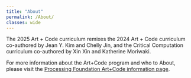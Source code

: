 ```yaml
---
title: "About"
permalink: /About/
classes: wide
---
```

The 2025 Art + Code curriculum remixes the 2024 Art + Code curriculum co-authored by Jean Y. Kim and Chelly Jin, and the Critical Computation curriculum co-authored by Xin Xin and Katherine Moriwaki. 

For more information about the Art+Code program and who to About, please visit the [Processing Foundation Art+Code information page](https://processingfoundation.org/education/artpluscode).